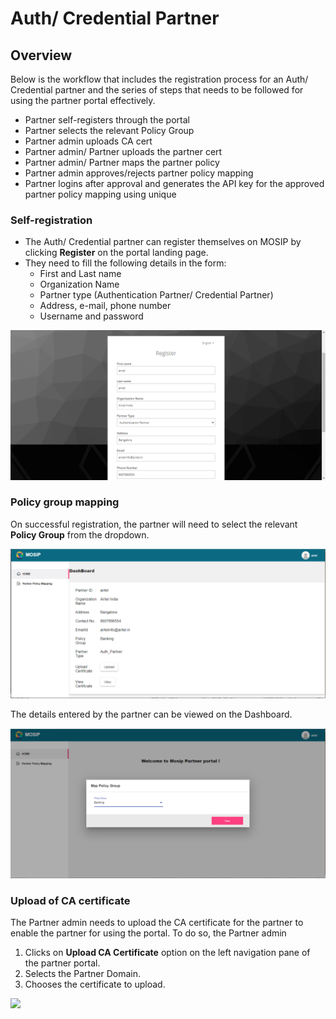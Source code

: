 # Auth/ Credential Partner

## Overview
Below is the workflow that includes the registration process for an Auth/ Credential partner and the series of steps that needs to be followed for using the partner portal effectively.

* Partner self-registers through the portal
*	Partner selects the relevant Policy Group
*	Partner admin uploads CA cert
*	Partner admin/ Partner uploads the partner cert
*	Partner admin/ Partner maps the partner policy
*	Partner admin approves/rejects partner policy mapping
*	Partner logins after approval and generates the API key for the approved partner policy mapping using unique 


### Self-registration

* The Auth/ Credential partner can register themselves on MOSIP by clicking **Register** on the portal landing page.
* They need to fill the following details in the form:
    * First and Last name
    * Organization Name
    * Partner type (Authentication Partner/ Credential Partner)
    * Address, e-mail, phone number
    * Username and password

![](_images/auth-partner-self-register.PNG)

### Policy group mapping

On successful registration, the partner will need to select the relevant **Policy Group** from the dropdown.

![](_images/auth-partner-map-policy-page.PNG)

The details entered by the partner can be viewed on the Dashboard.

![](_images/auth-partner-dashboard.PNG)

### Upload of CA certificate

The Partner admin needs to upload the CA certificate for the partner to enable the partner for using the portal. To do so, the Partner admin
1. Clicks on **Upload CA Certificate** option on the left navigation pane of the partner portal.
2. Selects the Partner Domain.
3. Chooses the certificate to upload.

![](_images/auth-partner-ca-certificate.PNG)













